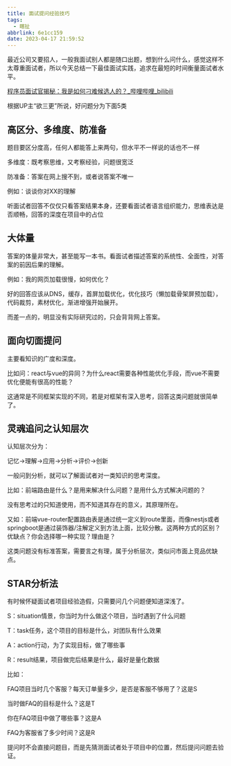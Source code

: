 ```yaml
---
title: 面试提问经验技巧
tags:
  - 瞎扯
abbrlink: 6e1cc159
date: 2023-04-17 21:59:52
---
```


最近公司又要招人，一般我面试别人都是随口出题，想到什么问什么，感觉这样不太尊重面试者，所以今天总结一下最佳面试实践，追求在最短的时间衡量面试者水平。

<!--more-->

[程序员面试官揭秘：我是如何刁难候选人的？_哔哩哔哩_bilibili](https://www.bilibili.com/video/BV1Jt411J7Ey/)

根据UP主“欲三更”所说，好问题分为下面5类

## 高区分、多维度、防准备

题目要区分度高，任何人都能答上来两句，但水平不一样说的话也不一样

多维度：既考察思维，又考察经验，问题很宽泛

防准备：答案在网上搜不到，或者说答案不唯一



例如：谈谈你对XX的理解

听面试者回答不仅仅只看答案结果本身，还要看面试者语言组织能力，思维表达是否顺畅，回答的深度在项目中的占位





## 大体量

答案的体量非常大，甚至能写一本书。看面试者描述答案的系统性、全面性，对答案的前因后果的理解。

例如：我的网页加载很慢，如何优化？

好的回答应该从DNS，缓存，首屏加载优化，优化技巧（懒加载骨架屏预加载），代码裁剪，素材优化，渐进增强开始展开。

而差一点的，明显没有实际研究过的，只会背背网上答案。





## 面向切面提问

主要看知识的广度和深度。

比如问：react与vue的异同？为什么react需要各种性能优化手段，而vue不需要优化便能有很高的性能？

这通常是不同框架实现的不同，若是对框架有深入思考，回答这类问题就很简单了。



## 灵魂追问之认知层次

认知层次分为：

记忆->理解->应用->分析->评价->创新

一般问到分析，就可以了解面试者对一类知识的思考深度。

比如：前端路由是什么？是用来解决什么问题？是用什么方式解决问题的？

没有思考过的只知道使用，而不知道其存在的意义，其原理所在。

又如：前端vue-router配置路由表是通过统一定义到route里面，而像nestjs或者springboot是通过装饰器/注解定义到方法上面，比较分散。这两种方式的区别？优缺点？你会选择哪一种实现？理由是？

这类问题没有标准答案，需要言之有理，属于分析层次，类似问市面上竞品优缺点。



## STAR分析法

有时候怀疑面试者项目经验造假，只需要问几个问题便知道深浅了。

S：situation情景，你当时为什么做这个项目，当时遇到了什么问题

T：task任务，这个项目的目标是什么，对团队有什么效果

A：action行动，为了实现目标，做了哪些事

R：result结果，项目做完后结果是什么，最好是量化数据

比如：

FAQ项目当时几个客服？每天订单量多少，是否是客服不够用了？这是S

当时做FAQ的目标是什么？这是T

你在FAQ项目中做了哪些事？这是A

FAQ为客服省了多少时间？这是R

提问时不会直接问题目，而是先猜测面试者处于项目中的位置，然后提问问题去验证。